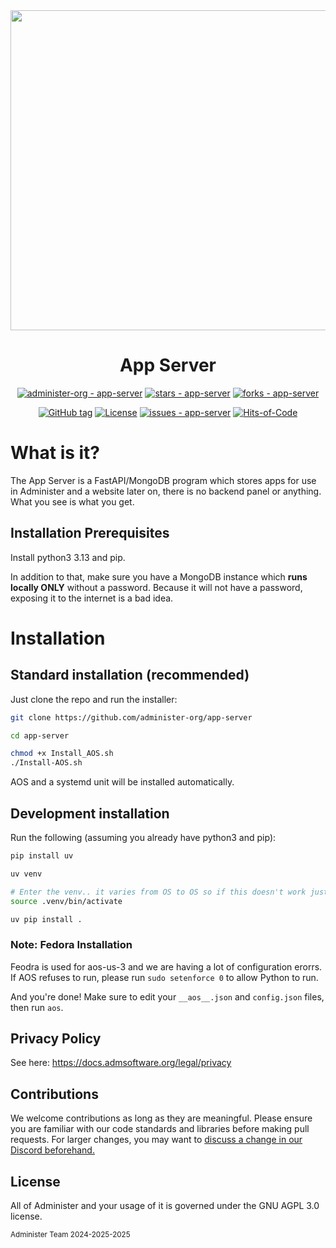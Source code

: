 <div align = "center">
<img src="https://github.com/administer-org/administer/raw/main/.readme/Administer-Text.png?raw=true" width="512">

# App Server

[![administer-org - app-server](https://img.shields.io/static/v1?label=administer-org&message=app-server&color=green&logo=github)](https://github.com/administer-org/app-server "Go to GitHub repo") [![stars - app-server](https://img.shields.io/github/stars/administer-org/app-server?style=social)](https://github.com/administer-org/app-server) [![forks - app-server](https://img.shields.io/github/forks/administer-org/app-server?style=social)](https://github.com/administer-org/app-server)

[![GitHub tag](https://img.shields.io/github/tag/administer-org/app-server?include_prereleases=&sort=semver&color=green)](https://github.com/administer-org/app-server/releases/) [![License](https://img.shields.io/badge/License-AGPL--3.0-green)](#license) [![issues - app-server](https://img.shields.io/github/issues/administer-org/app-server)](https://github.com/administer-org/app-server/issues) [![Hits-of-Code](https://hitsofcode.com/github/administer-org/app-server?branch=main)](https://hitsofcode.com/github/administer-org/app-server/view?branch=main)

</div>


# What is it?

The App Server is a FastAPI/MongoDB program which stores apps for use in Administer and a website later on, there is no backend panel or anything. What you see is what you get.

## Installation Prerequisites

Install python3 3.13 and pip.

In addition to that, make sure you have a MongoDB instance which **runs locally ONLY** without a password. Because it will not have a password, exposing it to the internet is a bad idea.

# Installation

## Standard installation (recommended)

Just clone the repo and run the installer:
```sh
git clone https://github.com/administer-org/app-server

cd app-server

chmod +x Install_AOS.sh
./Install-AOS.sh
```

AOS and a systemd unit will be installed automatically.

## Development installation

Run the following (assuming you already have python3 and pip):
```sh
pip install uv

uv venv

# Enter the venv.. it varies from OS to OS so if this doesn't work just run the command it tells you to
source .venv/bin/activate

uv pip install .
```

### Note: Fedora Installation

Feodra is used for aos-us-3 and we are having a lot of configuration erorrs. If AOS refuses to run, please run `sudo setenforce 0` to allow Python to run.

And you're done! Make sure to edit your `__aos__.json` and `config.json` files, then run `aos`. 

## Privacy Policy

See here: https://docs.admsoftware.org/legal/privacy

## Contributions

We welcome contributions as long as they are meaningful. Please ensure you are familiar with our code standards and libraries before making pull requests. For larger changes, you may want to [discuss a change in our Discord beforehand.](https://administer.notpyx.me/to/discord)


## License

All of Administer and your usage of it is governed under the GNU AGPL 3.0 license.

<small>Administer Team 2024-2025-2025</small>

